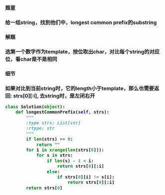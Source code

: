 



<h3>题意<h3>
<p>给一组string，找到他们中，longest common prefix的substring<p>


<h3>解题<h3>
<p>选第一个数字作为template，按位取出char，对比每个string的对应位，看char是不是相同<p>


<h3>细节<h3>
<p>如果对比到当前string时，它的length小于template，那么也需要返回: strs[0][:i], 去string时，是左闭右开<p>



```python
class Solution(object):
    def longestCommonPrefix(self, strs):
        """
        :type strs: List[str]
        :rtype: str
        """
        if len(strs) == 0:
            return ""
        for i in xrange(len(strs[0])):
            for s in strs:
                if len(s) - 1 < i:
                    return strs[0][:i]
                else:
                    if strs[0][i] != s[i]:
                        return strs[0][:i]
        return strs[0]

```
